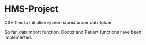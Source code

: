 # HMS-Project
CSV files to initialise system stored under data folder

So far, dataimport function, Doctor and Patient functions have been implemented.
